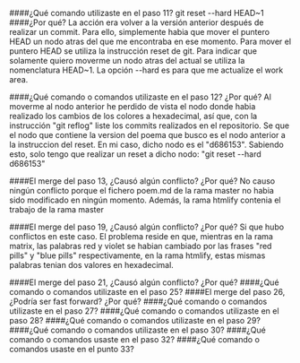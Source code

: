 ####¿Qué comando utilizaste en el paso 11? 
git reset --hard HEAD~1
####¿Por qué?
La acción era volver a la versión anterior después de realizar un commit. Para ello, simplemente habia que mover el puntero HEAD un nodo atras del que me encontraba en ese momento. Para mover el puntero HEAD se utiliza la instrucción reset de git. Para indicar que solamente quiero moverme un nodo atras del actual se utiliza la nomenclatura HEAD~1. La opción --hard es para que me actualize el work area.

####¿Qué comando o comandos utilizaste en el paso 12? ¿Por qué?
Al moverme al nodo anterior he perdido de vista el nodo donde habia realizado los cambios de los colores a hexadecimal, así que, con la instrucción "git reflog" liste los commits realizados en el repositorio. Se que el nodo que contiene la version del poema que busco es el nodo anterior a la instruccion del reset. En mi caso, dicho nodo es el "d686153". Sabiendo esto, solo tengo que realizar un reset a dicho nodo: "git reset --hard d686153"

####El merge del paso 13, ¿Causó algún conflicto? ¿Por qué?
No causo ningún conflicto porque el fichero poem.md de la rama master no habia sido modificado en ningún momento. Además, la rama htmlify contenia el trabajo de la rama master

####El merge del paso 19, ¿Causó algún conflicto? ¿Por qué?
Si que hubo conflictos en este caso. El problema reside en que, mientras en la rama matrix, las palabras red y violet se habian cambiado por las frases "red pills" y "blue pills" respectivamente, en la rama htmlify, estas mismas palabras tenian dos valores en hexadecimal.

####El merge del paso 21, ¿Causó algún conflicto? ¿Por qué?
####¿Qué comando o comandos utilizaste en el paso 25?
####El merge del paso 26, ¿Podría ser fast forward? ¿Por qué?
####¿Qué comando o comandos utilizaste en el paso 27?
####¿Qué comando o comandos utilizaste en el paso 28?
####¿Qué comando o comandos utilizaste en el paso 29?
####¿Qué comando o comandos utilizaste en el paso 30?
####¿Qué comando o comandos usaste en el paso 32?
####¿Qué comando o comandos usaste en el punto 33?